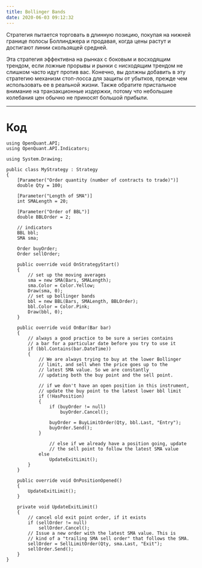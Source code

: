 ```yaml
---
title: Bollinger Bands
date: 2020-06-03 09:12:32
---
```


Cтратегия пытается торговать в длинную позицию, покупая на нижней границе полосы Боллинджера и продавая, когда цены растут и достигают линии скользящей средней.

Эта стратегия эффективна на рынках с боковым и восходящим трендом, если ложные прорывы и рынки с нисходящим трендом не слишком часто идут против вас. 
Конечно, вы должны добавить в эту стратегию механизм стоп-лосса для защиты от убытков, прежде чем использовать ее в реальной жизни.
Также обратите пристальное внимание на транзакционные издержки, потому что небольшие колебания цен обычно не приносят большой прибыли. 

---

# Код

```
using OpenQuant.API;
using OpenQuant.API.Indicators;

using System.Drawing;

public class MyStrategy : Strategy
{
	[Parameter("Order quantity (number of contracts to trade)")]
	double Qty = 100;
	
	[Parameter("Length of SMA")]
	int SMALength = 20;
	
	[Parameter("Order of BBL")]
	double BBLOrder = 2;

	// indicators
	BBL bbl;
	SMA sma;	

	Order buyOrder;
	Order sellOrder;

	public override void OnStrategyStart()
	{
		// set up the moving averages 
		sma = new SMA(Bars, SMALength);
		sma.Color = Color.Yellow;
		Draw(sma, 0);
		// set up bollinger bands
		bbl = new BBL(Bars, SMALength, BBLOrder);
		bbl.Color = Color.Pink;
		Draw(bbl, 0);
	}

	public override void OnBar(Bar bar)
	{
		// always a good practice to be sure a series contains
		// a bar for a particular date before you try to use it
		if (bbl.Contains(bar.DateTime))
		{
			// We are always trying to buy at the lower Bollinger
			// limit, and sell when the price goes up to the 
			// latest SMA value. So we are constantly
			// updating both the buy point and the sell point.

			// if we don't have an open position in this instrument,
			// update the buy point to the latest lower bbl limit 
			if (!HasPosition)
			{
				if (buyOrder != null)
					buyOrder.Cancel();

				buyOrder = BuyLimitOrder(Qty, bbl.Last, "Entry");				
				buyOrder.Send();
			}

				// else if we already have a position going, update 
				// the sell point to follow the latest SMA value 
			else
				UpdateExitLimit();
		}
	}

	public override void OnPositionOpened()
	{
		UpdateExitLimit();
	}

	private void UpdateExitLimit()
	{
		// cancel old exit point order, if it exists
		if (sellOrder != null)
			sellOrder.Cancel();
		// Issue a new order with the latest SMA value. This is 
		// kind of a "trailing SMA sell order" that follows the SMA.
		sellOrder = SellLimitOrder(Qty, sma.Last, "Exit");		
		sellOrder.Send();
	}
}
```
